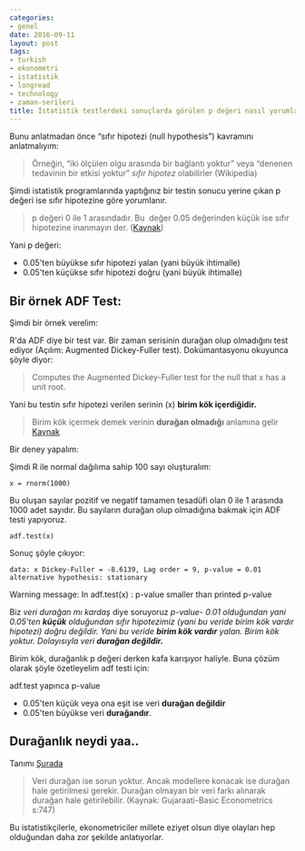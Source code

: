 ```yaml
---
categories:
- genel
date: 2016-09-11
layout: post
tags:
- turkish
- ekonometri
- istatistik
- longread
- technology
- zaman-serileri
title: İstatistik testlerdeki sonuçlarda görülen p değeri nasıl yorumlanır?
---
```


Bunu anlatmadan önce “sıfır hipotezi (null hypothesis”) kavramını anlatmalıyım:

> Örneğin, “iki ölçülen olgu arasında bir bağlantı yoktur” veya “denenen tedavinin bir etkisi yoktur” _sıfır hipotez_ olabilirler (Wikipedia)

Şimdi istatistik programlarında yaptığınız bir testin sonucu yerine çıkan p değeri ise sıfır hipotezine göre yorumlanır. 

> p değeri 0 ile 1 arasındadır. Bu  değer 0.05 değerinden küçük ise sıfır hipotezine inanmayın der. ([Kaynak](http://www.dummies.com/education/math/.../what-a-p-value-tells-you-about-statistical-data/))

Yani p değeri:

- 0.05'ten büyükse sıfır hipotezi yalan (yani büyük ihtimalle)
- 0.05'ten küçükse sıfır hipotezi doğru (yani büyük ihtimalle)

## Bir örnek ADF Test:

Şimdi bir örnek verelim:

R'da ADF diye bir test var. Bir zaman serisinin durağan olup olmadığını test ediyor (Açılım: Augmented Dickey-Fuller test). Dokümantasyonu okuyunca şöyle diyor:

> Computes the Augmented Dickey-Fuller test for the null that x has a unit root.

Yani bu testin sıfır hipotezi verilen serinin (x) **birim kök içerdiğidir.**

> Birim kök içermek demek verinin **durağan olmadığı** anlamına gelir [Kaynak](https://tr.wikipedia.org/wiki/Birim_k%C3%B6k)

Bir deney yapalım:

Şimdi R ile normal dağılıma sahip 100 sayı oluşturalım:

`x = rnorm(1000)`

Bu oluşan sayılar pozitif ve negatif tamamen tesadüfi olan 0 ile 1 arasında 1000 adet sayıdır. Bu sayıların durağan olup olmadığına bakmak için ADF testi yapıyoruz.

`adf.test(x)`

Sonuç şöyle çıkıyor:

`data: x Dickey-Fuller = -8.6139, Lag order = 9, p-value = 0.01 alternative hypothesis: stationary`

Warning message: In adf.test(x) : p-value smaller than printed p-value

Biz _veri durağan mı kardaş_ diye soruyoruz _p-value- 0.01 olduğundan yani 0.05'ten **küçük** olduğundan sıfır hipotezimiz (yani bu veride birim kök vardır hipotezi) doğru değildir. Yani bu veride **birim kök vardır** yalan. Birim kök yoktur. Dolayısıyla veri **durağan değildir.**_

Birim kök, durağanlık p değeri derken kafa karışıyor haliyle. Buna çözüm olarak şöyle özetleyelim adf testi için:

adf.test yapınca p-value

- 0.05'ten küçük veya ona eşit ise veri **durağan değildir**
- 0.05'ten büyükse veri **durağandır**.

## Durağanlık neydi yaa..

Tanımı [Şurada](https://en.wikipedia.org/wiki/Stationary_process)

> Veri durağan ise sorun yoktur. Ancak modellere konacak ise durağan hale getirilmesi gerekir. Durağan olmayan bir veri farkı alınarak durağan hale getirilebilir. (Kaynak: Gujaraati-Basic Econometrics s:747)

Bu istatistikçilerle, ekonometriciler millete eziyet olsun diye olayları hep olduğundan daha zor şekilde anlatıyorlar.
